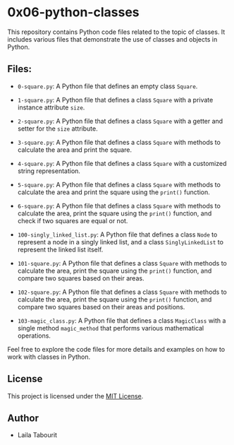 # 0x06-python-classes

This repository contains Python code files related to the topic of classes. It includes various files that demonstrate the use of classes and objects in Python.

## Files:

- `0-square.py`: A Python file that defines an empty class `Square`.

- `1-square.py`: A Python file that defines a class `Square` with a private instance attribute `size`.

- `2-square.py`: A Python file that defines a class `Square` with a getter and setter for the `size` attribute.

- `3-square.py`: A Python file that defines a class `Square` with methods to calculate the area and print the square.

- `4-square.py`: A Python file that defines a class `Square` with a customized string representation.

- `5-square.py`: A Python file that defines a class `Square` with methods to calculate the area and print the square using the `print()` function.

- `6-square.py`: A Python file that defines a class `Square` with methods to calculate the area, print the square using the `print()` function, and check if two squares are equal or not.

- `100-singly_linked_list.py`: A Python file that defines a class `Node` to represent a node in a singly linked list, and a class `SinglyLinkedList` to represent the linked list itself.

- `101-square.py`: A Python file that defines a class `Square` with methods to calculate the area, print the square using the `print()` function, and compare two squares based on their areas.

- `102-square.py`: A Python file that defines a class `Square` with methods to calculate the area, print the square using the `print()` function, and compare two squares based on their areas and positions.

- `103-magic_class.py`: A Python file that defines a class `MagicClass` with a single method `magic_method` that performs various mathematical operations.

Feel free to explore the code files for more details and examples on how to work with classes in Python.


## License

This project is licensed under the [MIT License](LICENSE).

## Author

- Laila Tabourit
